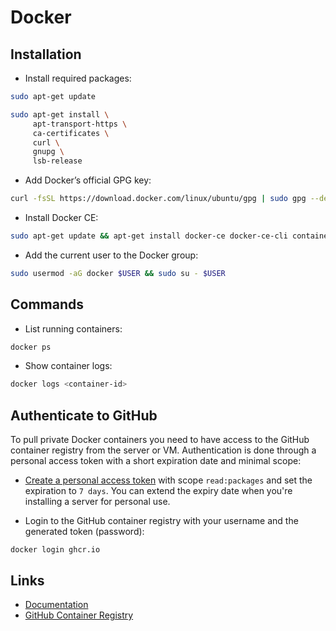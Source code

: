 # Docker

## Installation

* Install required packages:

```bash
sudo apt-get update

sudo apt-get install \
     apt-transport-https \
     ca-certificates \
     curl \
     gnupg \
     lsb-release
```

* Add Docker’s official GPG key:

```bash
curl -fsSL https://download.docker.com/linux/ubuntu/gpg | sudo gpg --dearmor -o /usr/share/keyrings/docker-archive-keyring.gpg
```

* Install Docker CE:

```bash
sudo apt-get update && apt-get install docker-ce docker-ce-cli containerd.io
```

* Add the current user to the Docker group:

```bash
sudo usermod -aG docker $USER && sudo su - $USER
```

## Commands

* List running containers:

```bash
docker ps
```

* Show container logs:

```bash
docker logs <container-id>
```

## Authenticate to GitHub

To pull private Docker containers you need to have access to the GitHub container registry from the server or VM. Authentication is done through a personal access token with a short expiration date and minimal scope:

* [Create a personal access token](https://github.com/settings/tokens) with scope `read:packages` and set the expiration to `7 days`. You can extend the expiry date when you're installing a server for personal use.

* Login to the GitHub container registry with your username and the generated token (password):

```
docker login ghcr.io
```

## Links

* [Documentation](https://docs.docker.com/engine/)
* [GitHub Container Registry](https://docs.github.com/en/packages/working-with-a-github-packages-registry/working-with-the-container-registry)
